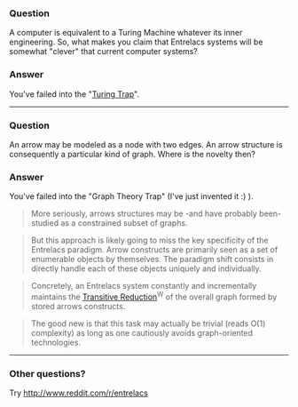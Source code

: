 ### Question ###
A computer is equivalent to a Turing Machine whatever its inner engineering. So, what makes you claim that Entrelacs systems will be somewhat "clever" that current computer systems?

### Answer ###
You've failed into the "[Turing Trap](http://c2.com/cgi/wiki?TuringTrap)".


---


### Question ###
An arrow may be modeled as a node with two edges. An arrow structure is consequently a particular kind of graph. Where is the novelty then?

### Answer ###
You've failed into the "Graph Theory Trap" (I've just invented it :) ).

> More seriously, arrows structures may be -and have probably been- studied as a constrained subset of graphs.

> But this approach is likely going to miss the key specificity of the Entrelacs paradigm. Arrow constructs are primarily seen as a set of enumerable objects by themselves. The paradigm shift consists in directly handle each of these objects uniquely and individually.

> Concretely, an Entrelacs system constantly and incrementally maintains the [Transitive Reduction](http://en.wikipedia.org/wiki/Transitive_reduction)<sup>W</sup> of the overall graph formed by stored arrows constructs.

> The good new is that this task may actually be trivial (reads O(1) complexity) as long as one cautiously avoids graph-oriented technologies.


---

### Other questions? ###

Try http://www.reddit.com/r/entrelacs